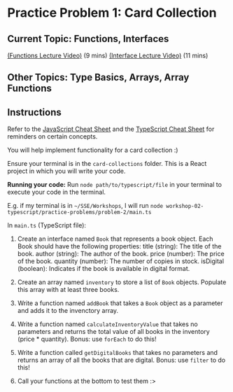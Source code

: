 # Practice Problem 1: Card Collection
## Current Topic: Functions, Interfaces
[(Functions Lecture Video)](https://www.youtube.com/watch?v=34xpwykL4Uc&list=PL4cUxeGkcC9gNhFQgS4edYLqP7LkZcFMN&index=6&ab_channel=NetNinja) (9 mins)
[(Interface Lecture Video)](https://www.youtube.com/watch?v=BysWJvdPVJc&list=PL4cUxeGkcC9gNhFQgS4edYLqP7LkZcFMN&index=9&ab_channel=NetNinja) (11 mins)

## Other Topics: Type Basics, Arrays, Array Functions

## Instructions
Refer to the [JavaScript Cheat Sheet](../../cheatSheet.js) and the [TypeScript Cheat Sheet](../../cheatSheet.ts) for reminders on certain concepts.

You will help implement functionality for a card collection :\)

Ensure your terminal is in the `card-collections` folder. This is a React project in which you will write your code.




**Running your code:** Run `node path/to/typescript/file` in your terminal to execute your code in the terminal.

E.g. if my terminal is in `~/SSE/Workshops`, I will run `node workshop-02-typescript/practice-problems/problem-2/main.ts`

In `main.ts` (TypeScript file):
1. Create an interface named `Book` that represents a book object. Each Book should have the following properties:
        title (string): The title of the book.
        author (string): The author of the book.
        price (number): The price of the book.
        quantity (number): The number of copies in stock.
        isDigital (boolean): Indicates if the book is available in digital format.

2. Create an array named `inventory` to store a list of `Book` objects. Populate this array with at least three books.

3. Write a function named `addBook` that takes a `Book` object as a parameter and adds it to the invenctory array.

4. Write a function named `calculateInventoryValue` that takes no parameters and returns the total value of all books in the inventory (price * quantity).
    Bonus: use `forEach` to do this!

5. Write a function called `getDigitalBooks` that takes no parameters and returns an array of all the books that are digital.
    Bonus: use `filter` to do this!

6. Call your functions at the bottom to test them :>